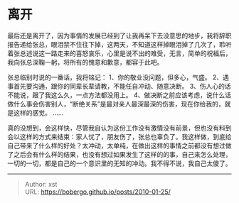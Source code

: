 # 离开


最后还是离开了，因为事情的发展已经到了让我再呆下去没意思的地步，我将辞职报告递给张总，眼泪禁不住往下掉，这两天，不知道这样掉眼泪掉了几次了，聆听着张总述说这一路走来的喜怒哀乐，心里是说不出的难受，无言，简单的祝福后，我向张总深鞠一躬，将所有的愧意和歉意，都容于此吧。

张总临别时说的一番话，我将铭记：
1、你的敬业没问题，但多心，气盛。
2、遇事首先要沟通，跟你的同辈长辈请教，不能任自冲动、随意决断。
3、伤人心的话不能说，跟了我这么久，一点方法都没用上。
4、做决断之前应该考虑，说什么话做什么事会伤害别人，“断绝关系”是最对亲人最深最深的伤害，现在你给我的，就是这样的感觉。
……

真的没想到，会这样快，尽管我自认为这份工作没有激情没有前景，但也没有料到会以这样的方式来结束：家人忧了，朋友伤了，张总也辜负了。我这样做，到底给自己带来了什么样的好处？太冲动，太单纯，在做出这样的事情之前都没有想过做了之后会有什么样的结果，也没有想过如果发生了这样的的事，自己来怎么处理，一切的一切，都是自己的一个意识里的无知的冲动。我不得不说，我自己太傻了。

---

> Author: xst  
> URL: https://bobergo.github.io/posts/2010-01-25/  

